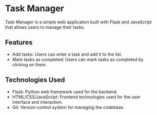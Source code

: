 # Task Manager

Task Manager is a simple web application built with Flask and JavaScript that allows users to manage their tasks.

## Features

- Add tasks: Users can enter a task and add it to the list.
- Mark tasks as completed: Users can mark tasks as completed by clicking on them.

## Technologies Used

- Flask: Python web framework used for the backend.
- HTML/CSS/JavaScript: Frontend technologies used for the user interface and interaction.
- Git: Version control system for managing the codebase.
